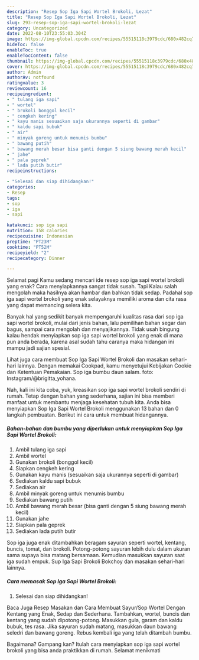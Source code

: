 ```yaml
---
description: "Resep Sop Iga Sapi Wortel Brokoli, Lezat"
title: "Resep Sop Iga Sapi Wortel Brokoli, Lezat"
slug: 293-resep-sop-iga-sapi-wortel-brokoli-lezat
category: Uncategorized
date: 2022-08-10T23:55:03.304Z
image: https://img-global.cpcdn.com/recipes/55515118c3979cdc/680x482cq70/sop-iga-sapi-wortel-brokoli-foto-resep-utama.jpg
hideToc: false
enableToc: true
enableTocContent: false
thumbnail: https://img-global.cpcdn.com/recipes/55515118c3979cdc/680x482cq70/sop-iga-sapi-wortel-brokoli-foto-resep-utama.jpg
cover: https://img-global.cpcdn.com/recipes/55515118c3979cdc/680x482cq70/sop-iga-sapi-wortel-brokoli-foto-resep-utama.jpg
author: Admin
authorAv: notfound
ratingvalue: 3
reviewcount: 16
recipeingredient:
- " tulang iga sapi"
- " wortel"
- " brokoli bonggol kecil"
- " cengkeh kering"
- " kayu manis sesuaikan saja ukurannya seperti di gambar"
- " kaldu sapi bubuk"
- " air"
- " minyak goreng untuk menumis bumbu"
- " bawang putih"
- " bawang merah besar bisa ganti dengan 5 siung bawang merah kecil"
- " jahe"
- " pala geprek"
- " lada putih butir"
recipeinstructions:

- "Selesai dan siap dihidangkan!"
categories:
- Resep
tags:
- sop
- iga
- sapi

katakunci: sop iga sapi 
nutrition: 158 calories
recipecuisine: Indonesian
preptime: "PT23M"
cooktime: "PT52M"
recipeyield: "2"
recipecategory: Dinner

---
```



Selamat pagi Kamu sedang mencari ide resep sop iga sapi wortel brokoli yang enak? Cara menyiapkannya sangat tidak susah. Tapi Kalau salah mengolah maka hasilnya akan hambar dan bahkan tidak sedap. Padahal sop iga sapi wortel brokoli yang enak selayaknya memiliki aroma dan cita rasa yang dapat memancing selera kita.


Banyak hal yang sedikit banyak mempengaruhi kualitas rasa dari sop iga sapi wortel brokoli, mulai dari jenis bahan, lalu pemilihan bahan segar dan bagus, sampai cara mengolah dan menyajikannya. Tidak usah bingung kalau hendak menyiapkan sop iga sapi wortel brokoli yang enak di mana pun anda berada, karena asal sudah tahu caranya maka hidangan ini mampu jadi sajian spesial.

Lihat juga cara membuat Sop Iga Sapi Wortel Brokoli dan masakan sehari-hari lainnya. Dengan memakai Cookpad, kamu menyetujui Kebijakan Cookie dan Ketentuan Pemakaian. Sop iga bumbu daun salam. foto: Instagram/@brigitta_yohana.


Nah, kali ini kita coba, yuk, kreasikan sop iga sapi wortel brokoli sendiri di rumah. Tetap dengan bahan yang sederhana, sajian ini bisa memberi manfaat untuk membantu menjaga kesehatan tubuh kita. Anda bisa menyiapkan Sop Iga Sapi Wortel Brokoli menggunakan 13 bahan dan 0 langkah pembuatan. Berikut ini cara untuk membuat hidangannya.

<!--inarticleads1-->

##### Bahan-bahan dan bumbu yang diperlukan untuk menyiapkan Sop Iga Sapi Wortel Brokoli:

1. Ambil  tulang iga sapi
1. Ambil  wortel
1. Gunakan  brokoli (bonggol kecil)
1. Siapkan  cengkeh kering
1. Gunakan  kayu manis (sesuaikan saja ukurannya seperti di gambar)
1. Sediakan  kaldu sapi bubuk
1. Sediakan  air
1. Ambil  minyak goreng untuk menumis bumbu
1. Sediakan  bawang putih
1. Ambil  bawang merah besar (bisa ganti dengan 5 siung bawang merah kecil)
1. Gunakan  jahe
1. Siapkan  pala geprek
1. Sediakan  lada putih butir


Sop iga juga enak ditambahkan beragam sayuran seperti wortel, kentang, buncis, tomat, dan brokoli. Potong-potong sayuran lebih dulu dalam ukuran sama supaya bisa matang bersamaan. Kemudian masukkan sayuran saat iga sudah empuk. Sup Iga Sapi Brokoli Bokchoy dan masakan sehari-hari lainnya. 

<!--inarticleads2-->

##### Cara memasak Sop Iga Sapi Wortel Brokoli:


1. Selesai dan siap dihidangkan!

Baca Juga Resep Masakan dan Cara Membuat Sayur/Sop Wortel Dengan Kentang yang Enak, Sedap dan Sederhana. Tambahkan, wortel, buncis dan kentang yang sudah dipotong-potong. Masukkan gula, garam dan kaldu bubuk, tes rasa. Jika sayuran sudah matang, masukkan daun bawang seledri dan bawang goreng. Rebus kembali iga yang telah ditambah bumbu. 

Bagaimana? Gampang kan? Itulah cara menyiapkan sop iga sapi wortel brokoli yang bisa anda praktikkan di rumah. Selamat menikmati
